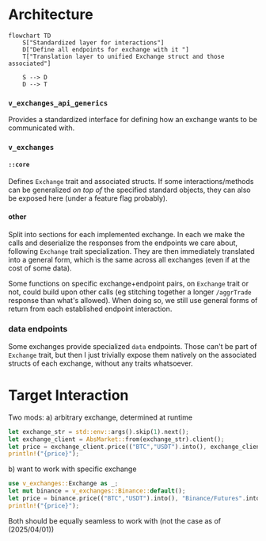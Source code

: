 <!--follows https://matklad.github.io/2021/02/06/ARCHITECTURE.md.html-->
# Architecture
```mermaid
flowchart TD
	S["Standardized layer for interactions"]
	D["Define all endpoints for exchange with it "]
	T["Translation layer to unified Exchange struct and those associated"]

	S --> D
	D --> T
```

### `v_exchanges_api_generics`
Provides a standardized interface for defining how an exchange wants to be communicated with.

### `v_exchanges`

#### `::core`
Defines `Exchange` trait and associated structs. If some interactions/methods can be generalized _on top of_ the specified standard objects, they can also be exposed here (under a feature flag probably).

#### other
Split into sections for each implemented exchange.
In each we make the calls and deserialize the responses from the endpoints we care about, following `Exchange` trait specialization. They are then immediately translated into a general form, which is the same across all exchanges (even if at the cost of some data).

Some functions on specific exchange+endpoint pairs, on `Exchange` trait or not, could build upon other calls (eg stitching together a longer `/aggrTrade` response than what's allowed). When doing so, we still use general forms of return from each established endpoint interaction.

### data endpoints
Some exchanges provide specialized `data` endpoints. Those can't be part of `Exchange` trait, but then I just trivially expose them natively on the associated structs of each exchange, without any traits whatsoever. 

# Target Interaction
Two mods:
a) arbitrary exchange, determined at runtime
```rs
let exchange_str = std::env::args().skip(1).next();
let exchange_client = AbsMarket::from(exchange_str).client();
let price = exchange_client.price(("BTC","USDT").into(), exchange_client.source_market()); //TODO: get rid of the need to submit abs market for all reqs, just market (ie `"Futs".into()`) should suffice
println!("{price}");
```
b) want to work with specific exchange
```rs
use v_exchanges::Exchange as _;
let mut binance = v_exchanges::Binance::default();
let price = binance.price(("BTC","USDT").into(), "Binance/Futures".into()); //HACK: as you can see, current approach leads to tautology in this type of evocation. 
println!("{price}");
```
Both should be equally seamless to work with (not the case as of (2025/04/01))
